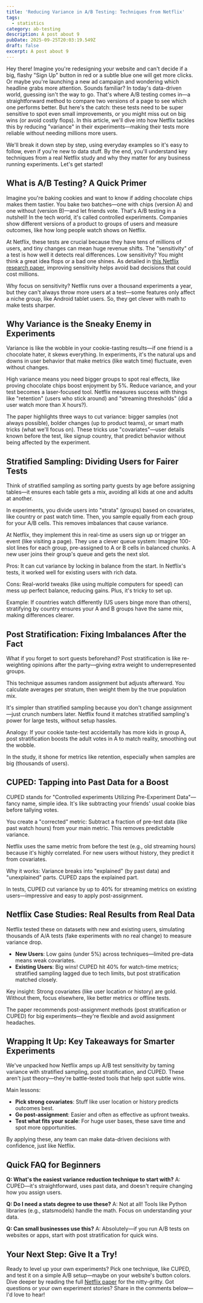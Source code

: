 ```yaml
---
title: 'Reducing Variance in A/B Testing: Techniques from Netflix'
tags:
  - statistics
category: ab-testing
description: A post about 9
pubDate: 2025-09-25T20:03:19.549Z
draft: false
excerpt: A post about 9
---
```


Hey there! Imagine you're redesigning your website and can't decide if a big, flashy "Sign Up" button in red or a subtle blue one will get more clicks. Or maybe you're launching a new ad campaign and wondering which headline grabs more attention. Sounds familiar? In today's data-driven world, guessing isn't the way to go. That's where A/B testing comes in—a straightforward method to compare two versions of a page to see which one performs better. But here's the catch: these tests need to be super sensitive to spot even small improvements, or you might miss out on big wins (or avoid costly flops). In this article, we'll dive into how Netflix tackles this by reducing "variance" in their experiments—making their tests more reliable without needing millions more users.

We'll break it down step by step, using everyday examples so it's easy to follow, even if you're new to data stuff. By the end, you'll understand key techniques from a real Netflix study and why they matter for any business running experiments. Let's get started!

## What is A/B Testing? A Quick Primer

Imagine you're baking cookies and want to know if adding chocolate chips makes them tastier. You bake two batches—one with chips (version A) and one without (version B)—and let friends vote. That's A/B testing in a nutshell! In the tech world, it's called controlled experiments. Companies show different versions of a product to groups of users and measure outcomes, like how long people watch shows on Netflix.

At Netflix, these tests are crucial because they have tens of millions of users, and tiny changes can mean huge revenue shifts. The "sensitivity" of a test is how well it detects real differences. Low sensitivity? You might think a great idea flops or a bad one shines. As detailed in [this Netflix research paper](https://kdd.org/kdd2016/papers/files/adp0945-xieA.pdf), improving sensitivity helps avoid bad decisions that could cost millions.

Why focus on sensitivity? Netflix runs over a thousand experiments a year, but they can't always throw more users at a test—some features only affect a niche group, like Android tablet users. So, they get clever with math to make tests sharper.

## Why Variance is the Sneaky Enemy in Experiments

Variance is like the wobble in your cookie-tasting results—if one friend is a chocolate hater, it skews everything. In experiments, it's the natural ups and downs in user behavior that make metrics (like watch time) fluctuate, even without changes.

High variance means you need bigger groups to spot real effects, like proving chocolate chips boost enjoyment by 5%. Reduce variance, and your test becomes a laser-focused tool. Netflix measures success with things like "retention" (users who stick around) and "streaming thresholds" (did a user watch more than X hours?).

The paper highlights three ways to cut variance: bigger samples (not always possible), bolder changes (up to product teams), or smart math tricks (what we'll focus on). These tricks use "covariates"—user details known before the test, like signup country, that predict behavior without being affected by the experiment.

## Stratified Sampling: Dividing Users for Fairer Tests

Think of stratified sampling as sorting party guests by age before assigning tables—it ensures each table gets a mix, avoiding all kids at one and adults at another.

In experiments, you divide users into "strata" (groups) based on covariates, like country or past watch time. Then, you sample equally from each group for your A/B cells. This removes imbalances that cause variance.

At Netflix, they implement this in real-time as users sign up or trigger an event (like visiting a page). They use a clever queue system: Imagine 100-slot lines for each group, pre-assigned to A or B cells in balanced chunks. A new user joins their group's queue and gets the next slot.

Pros: It can cut variance by locking in balance from the start. In Netflix's tests, it worked well for existing users with rich data.

Cons: Real-world tweaks (like using multiple computers for speed) can mess up perfect balance, reducing gains. Plus, it's tricky to set up.

Example: If countries watch differently (US users binge more than others), stratifying by country ensures your A and B groups have the same mix, making differences clearer.

## Post Stratification: Fixing Imbalances After the Fact

What if you forget to sort guests beforehand? Post stratification is like re-weighting opinions after the party—giving extra weight to underrepresented groups.

This technique assumes random assignment but adjusts afterward. You calculate averages per stratum, then weight them by the true population mix.

It's simpler than stratified sampling because you don't change assignment—just crunch numbers later. Netflix found it matches stratified sampling's power for large tests, without setup hassles.

Analogy: If your cookie taste-test accidentally has more kids in group A, post stratification boosts the adult votes in A to match reality, smoothing out the wobble.

In the study, it shone for metrics like retention, especially when samples are big (thousands of users).

## CUPED: Tapping into Past Data for a Boost

CUPED stands for "Controlled experiments Utilizing Pre-Experiment Data"—fancy name, simple idea. It's like subtracting your friends' usual cookie bias before tallying votes.

You create a "corrected" metric: Subtract a fraction of pre-test data (like past watch hours) from your main metric. This removes predictable variance.

Netflix uses the same metric from before the test (e.g., old streaming hours) because it's highly correlated. For new users without history, they predict it from covariates.

Why it works: Variance breaks into "explained" (by past data) and "unexplained" parts. CUPED zaps the explained part.

In tests, CUPED cut variance by up to 40% for streaming metrics on existing users—impressive and easy to apply post-assignment.

## Netflix Case Studies: Real Results from Real Data

Netflix tested these on datasets with new and existing users, simulating thousands of A/A tests (fake experiments with no real change) to measure variance drop.

- **New Users**: Low gains (under 5%) across techniques—limited pre-data means weak covariates.
- **Existing Users**: Big wins! CUPED hit 40% for watch-time metrics; stratified sampling lagged due to tech limits, but post stratification matched closely.

Key insight: Strong covariates (like user location or history) are gold. Without them, focus elsewhere, like better metrics or offline tests.

The paper recommends post-assignment methods (post stratification or CUPED) for big experiments—they're flexible and avoid assignment headaches.

## Wrapping It Up: Key Takeaways for Smarter Experiments

We've unpacked how Netflix amps up A/B test sensitivity by taming variance with stratified sampling, post stratification, and CUPED. These aren't just theory—they're battle-tested tools that help spot subtle wins.

Main lessons:
- **Pick strong covariates**: Stuff like user location or history predicts outcomes best.
- **Go post-assignment**: Easier and often as effective as upfront tweaks.
- **Test what fits your scale**: For huge user bases, these save time and spot more opportunities.

By applying these, any team can make data-driven decisions with confidence, just like Netflix.

## Quick FAQ for Beginners

**Q: What's the easiest variance reduction technique to start with?**
A: CUPED—it's straightforward, uses past data, and doesn't require changing how you assign users.

**Q: Do I need a stats degree to use these?**
A: Not at all! Tools like Python libraries (e.g., statsmodels) handle the math. Focus on understanding your data.

**Q: Can small businesses use this?**
A: Absolutely—if you run A/B tests on websites or apps, start with post stratification for quick wins.

## Your Next Step: Give It a Try!

Ready to level up your own experiments? Pick one technique, like CUPED, and test it on a simple A/B setup—maybe on your website's button colors. Dive deeper by reading the full [Netflix paper](https://kdd.org/kdd2016/papers/files/adp0945-xieA.pdf) for the nitty-gritty. Got questions or your own experiment stories? Share in the comments below—I'd love to hear!

